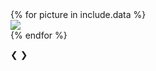 <!-- Based on https://www.w3schools.com/howto/tryit.asp?filename=tryhow_js_slideshow_multiple -->
<div class="slideshow-container">
  {% for picture in include.data %}
    <div class="{{ include.name }}">
      <img src="{{ picture.url }}" class="img-responsive">
    </div>
  {% endfor %}
  
  <a class="prev" onclick="plusSlides(-1, {{ include.id }})">&#10094;</a>
  <a class="next" onclick="plusSlides(1, {{ include.id }})">&#10095;</a>
</div>
<br/>
